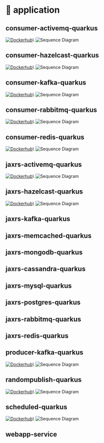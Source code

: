 # 🦌 application

## consumer-activemq-quarkus

[![Dockerhub](https://img.shields.io/docker/pulls/yurak/consumer-activemq-quarkus.svg)](https://hub.docker.com/r/yurak/consumer-activemq-quarkus)\\
![Sequence Diagram](../docs/uml/consumer-activemq-quarkus.png)

## consumer-hazelcast-quarkus

[![Dockerhub](https://img.shields.io/docker/pulls/yurak/consumer-hazelcast-quarkus.svg)](https://hub.docker.com/r/yurak/consumer-hazelcast-quarkus)\\
![Sequence Diagram](../docs/uml/consumer-hazelcast-quarkus.png)

## consumer-kafka-quarkus

[![Dockerhub](https://img.shields.io/docker/pulls/yurak/consumer-kafka-quarkus.svg)](https://hub.docker.com/r/yurak/consumer-kafka-quarkus)\\
![Sequence Diagram](../docs/uml/consumer-kafka-quarkus.png)

## consumer-rabbitmq-quarkus

[![Dockerhub](https://img.shields.io/docker/pulls/yurak/consumer-rabbitmq-quarkus.svg)](https://hub.docker.com/r/yurak/consumer-rabbitmq-quarkus)\\
![Sequence Diagram](../docs/uml/consumer-rabbitmq-quarkus.png)

## consumer-redis-quarkus

[![Dockerhub](https://img.shields.io/docker/pulls/yurak/consumer-redis-quarkus.svg)](https://hub.docker.com/r/yurak/consumer-redis-quarkus)\\
![Sequence Diagram](../docs/uml/consumer-redis-quarkus.png)

## jaxrs-activemq-quarkus

[![Dockerhub](https://img.shields.io/docker/pulls/yurak/jaxrs-activemq-quarkus.svg)](https://hub.docker.com/r/yurak/jaxrs-activemq-quarkus)\\
![Sequence Diagram](../docs/uml/jaxrs-activemq-quarkus.png)

## jaxrs-hazelcast-quarkus

[![Dockerhub](https://img.shields.io/docker/pulls/yurak/jaxrs-hazelcast-quarkus.svg)](https://hub.docker.com/r/yurak/jaxrs-hazelcast-quarkus)\\
![Sequence Diagram](../docs/uml/jaxrs-hazelcast-quarkus.png)

## jaxrs-kafka-quarkus

## jaxrs-memcached-quarkus

## jaxrs-mongodb-quarkus

## jaxrs-cassandra-quarkus

## jaxrs-mysql-quarkus

## jaxrs-postgres-quarkus

## jaxrs-rabbitmq-quarkus

## jaxrs-redis-quarkus

## producer-kafka-quarkus

[![Dockerhub](https://img.shields.io/docker/pulls/yurak/producer-kafka-quarkus.svg)](https://hub.docker.com/r/yurak/producer-kafka-quarkus)\\
![Sequence Diagram](../docs/uml/producer-kafka-quarkus.png)

## randompublish-quarkus

[![Dockerhub](https://img.shields.io/docker/pulls/yurak/randompublish-quarkus.svg)](https://hub.docker.com/r/yurak/randompublish-quarkus)\\
![Sequence Diagram](../docs/uml/randompublish-quarkus.png)

## scheduled-quarkus

[![Dockerhub](https://img.shields.io/docker/pulls/yurak/scheduled-quarkus.svg)](https://hub.docker.com/r/yurak/scheduled-quarkus)\\
![Sequence Diagram](../docs/uml/scheduled-quarkus.png)

## webapp-service
